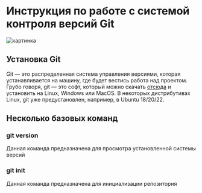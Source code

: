 # Инструкция по работе с системой контроля версий Git
![картинка](git-logo.png)

## Установка Git
Git — это распределенная система управления версиями, которая устанавливается на машину, где будет вестись работа над проектом. Грубо говоря, git — это софт, который можно скачать [отсюда](https://git-scm.com/ "ты попался на кликбейт") и установить на Linux, Windows или MacOS. В некоторых дистрибутивах Linux, git уже предустановлен, например, в Ubuntu 18/20/22.
## Несколько базовых команд 

### git version 

Данная команда предназначена для просмотра установленной системы версий

### git init

Данная команда предназначена для инициализации репозитория 